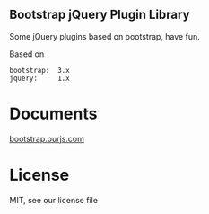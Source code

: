 Bootstrap jQuery Plugin Library
----
Some jQuery plugins based on bootstrap, have fun.

Based on

    bootstrap:  3.x
    jquery:     1.x



Documents 
====
[bootstrap.ourjs.com](http://bootstrap.ourjs.com)

License
====
MIT, see our license file
